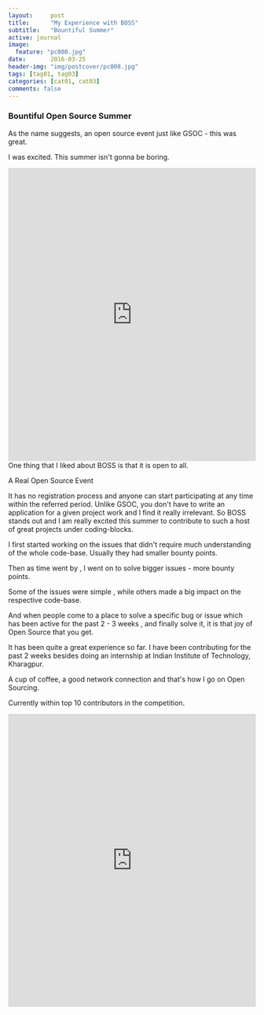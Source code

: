 ```yaml
---
layout:     post
title:      "My Experience with BOSS"
subtitle:   "Bountiful Summer"
active: journal
image:
  feature: "pc008.jpg"
date:       2016-03-25
header-img: "img/postcover/pc008.jpg"
tags: [tag01, tag03]
categories: [cat01, cat03]
comments: false
---
```





### Bountiful Open Source Summer

As the name suggests, an open source event just like GSOC - this was great.

I was excited. This summer isn't gonna be boring.

<iframe src="http://lab.codingblocks.com/boss/" style="border:0; width:100%; height: 596px"></iframe>
One thing that I liked about BOSS is that it is open to all.

A Real Open Source Event

It has no registration process and anyone can start participating at any time within the referred period. Unlike GSOC, you don't have to write an application for a given project work and I find it really irrelevant. So BOSS stands out and I am really excited this summer to contribute to such a host of great projects under coding-blocks.

I first started working on the issues that didn't require much understanding of the whole code-base. Usually they had smaller bounty points.

Then as time went by , I went on to solve bigger issues - more bounty points.

Some of the issues were simple , while others made a big impact on the respective code-base.

And when people come to a place to solve a specific bug or issue which has been active for the past 2 - 3 weeks , and finally solve it, it is that joy of Open Source that you get.

It has been quite a great experience so far. I have been contributing for the past 2 weeks besides doing an internship at Indian Institute of Technology, Kharagpur.

A cup of coffee, a good network connection and that's how I go on Open Sourcing.


Currently within top 10 contributors in the competition.

<iframe src="http://boss.codingblocks.com/leaderboard/" style="border:0; width:100%; height: 596px"></iframe>
